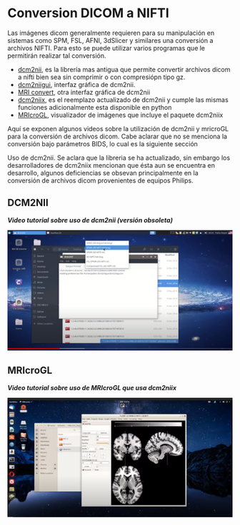# Conversion DICOM a NIFTI

Las imágenes dicom generalmente requieren para su manipulación en sistemas como SPM, FSL, AFNI, 3dSlicer y similares una conversión a archivos NIFTI. Para esto se puede utilizar varios programas que le permitirán realizar tal conversión.

 - [dcm2nii](https://www.nitrc.org/projects/dcm2nii/), es la librería mas antigua que permite convertir archivos dicom a nifti bien sea sin comprimir o con compresiópn tipo gz.
 - [dcm2niigui](https://people.cas.sc.edu/rorden/mricron/dcm2nii.html), interfaz gráfica de dcm2nii. 
 - [MRI convert](https://lcni.uoregon.edu/downloads/mriconvert), otra interfaz gráfica de dcm2nii
 - [dcm2niix](https://github.com/rordenlab/dcm2niix), es el reemplazo actualizado de dcm2nii y cumple las mismas funciones adicionalmente esta disponible en python
 - [MRIcroGL](https://www.mccauslandcenter.sc.edu/mricrogl/home), visualizador de imágenes que incluye el paquete dcm2niix


Aquí se exponen algunos videos sobre la utilización de dcm2nii y mricroGL para la conversión de archivos dicom. Cabe aclarar que no se menciona la conversión bajo parámetros BIDS, lo cual es la siguiente sección

Uso de dcm2nii. Se aclara que la libreria se ha actualizado, sin embargo los desarrolladores de dcm2niix mencionan que ésta aun se encuentra en desarrollo, algunos deficiencias se obsevan principalmente en la conversión de archivos dicom provenientes de equipos Philips.

## DCM2NII

***Video tutorial sobre uso de dcm2nii (versión obsoleta)***

[![Importación DICOM](img/videodcm2nii.png)](http://www.youtube.com/watch?v=F_cskbDONr0 "DCM2NII")

## MRIcroGL

***Video tutorial sobre uso de MRIcroGL que usa dcm2niix***

[![Importación DICOM](img/videomricrogl.png)](http://www.youtube.com/watch?v=UlPMdeaY9wY "MRIcroGL")

